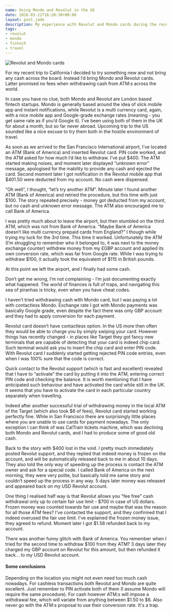 ```yaml
---
name: Using Mondo and Revolut in the US
date: 2016-03-21T16:28:38+00:00
layout: post.jade
description: My experience with Revolut and Mondo cards during the recent trip to California, US
tags:
- revolut
- mondo
- fintech
- travel
---
```


<img src="https://alexsavin.me/photos/2016-03-21-mondo-revolut.jpg" class="featured" alt="Revolut and Mondo cards">

For my recent trip to California I decided to try something new and not bring any cash across the board. Instead I’d bring Mondo and Revolut cards. Latter promised no fees when withdrawing cash from ATM:s across the world.

In case you have no clue, both Mondo and Revolut are London based fintech startups. Mondo is generally based around the idea of slick mobile app and instant notifications, while Revolut is a multi currency card, again, with a nice mobile app and Google-grade exchange rates (meaning - you get same rate as if you’d Google it). I’ve been using both of them in the UK for about a month, but so far never abroad. Upcoming trip to the US sounded like a nice excuse to try them both in the hostile environment of travel.

As soon as we arrived to the San Francisco International airport, I’ve located an ATM (Bank of America) and inserted Revolut card. PIN code worked, and the ATM asked for how much I’d like to withdraw. I’ve put $400. The ATM started making noises, and moment later displayed “unknown error” message, apologised for the inability to provide any cash and ejected the card. Second moment later I got notification in the Revolut mobile app that $401.50 were deducted from my account. No cash were dispensed.

“Oh well”, I thought, “let’s try another ATM”. Minute later I found another ATM (Bank of America) and retried the procedure, but this time with just $100. The story repeated precisely - money got deducted from my account, but no cash and unknown error message. The ATM also encouraged me to call Bank of America.

I was pretty much about to leave the airport, but then stumbled on the third ATM, which was not from Bank of America. “Maybe Bank of America doesn’t like multi currency prepaid cards from England?” I though while trying my luck for the 3rd time. This time it worked. Unfortunately the ATM (I’m struggling to remember who it belonged to, it was next to the money exchange counter) withdrew money from my £GBP account and applied its own conversion rate, which was far from Google rate. While I was trying to withdraw $100, it actually took the equivalent of $115 in British pounds.

At this point we left the airport, and I finally had some cash.

Don’t get me wrong, I’m not complaining - I’m just documenting exactly what happened. The world of finances is full of traps, and navigating this sea of piranhas is tricky, even when you have cheat codes.

I haven’t tried withdrawing cash with Mondo card, but I was paying a lot with contactless Mondo. Exchange rate I got with Mondo payments was basically Google grade, even despite the fact there was only GBP account and they had to apply conversion for each payment.

Revolut card doesn’t have contactless option. In the US more then often they would be able to charge you by simply swiping your card. However things has recently changed - in places like Target they got fancy new terminals that are capable of detecting that your card is indeed chip card. Such terminal would ask you to insert the chip card and enter PIN code. With Revolut card I suddenly started getting rejected PIN code entries, even when I was 100% sure that the code is correct.

Quick contact to the Revolut support (which is fast and excellent) revealed that I have to “activate” the card by putting it into the ATM, entering correct PIN code and checking the balance. It is worth mentioning that I have anticipated such behaviour and have activated the card while still in the UK. It seems that you have to activate the card in each particular country separately when travelling.

Indeed after another successful trial of withdrawing money in the local ATM of the Target (which also took $6 of fees), Revolut card started working perfectly fine. While in San Francisco there are surprisingly little places where you are unable to use cards for payment nowadays. The only exception I can think of was CalTrain tickets machine, which was declining both Mondo and Revolut cards, and I had to produce some of good old cash.

Back to the story with $400 lost in the void. I pretty much immediately posted Revolut support, and they replied that indeed money is frozen on the account, and will be automatically released back to me in about 10 days. They also told the only way of speeding up the process is contact the ATM owner and ask for a special code. I called Bank of America on the next morning, they were very polite, but basically told me same story and couldn’t speed up the process in any way. 5 days later money was released and appeared back on my USD Revolut account.

One thing I realised half way is that Revolut allows you "fee free" cash withdrawal only up to certain fair use limit - $700 in case of US dollars. Frozen money was counted towards fair use and maybe that was the reason for all those ATM fees? I've contacted the support, and they confirmed that I indeed overused the fair use limit. I've explained the frozen money issue, they agreed to refund. Moment later I got $1.58 refunded back to my account. 

There was another funny glitch with Bank of America. You remember when I tried for the second time to withdraw $100 from they ATM? 3 days later they charged my GBP account on Revolut for this amount, but then refunded it back… to my USD Revolut account.

#### Some conclusions

Depending on the location you might not even need too much cash nowadays. For cashless transactions both Revolut and Mondo are quite excellent. Just remember to PIN activate both of them (I assume Mondo will require the same procedure). For cash however ATM:s will impose a withdrawal fee, which will variate from anything between $1.50 to $6. Also never go with the ATM:s proposal to use their conversion rate. It's a trap.
